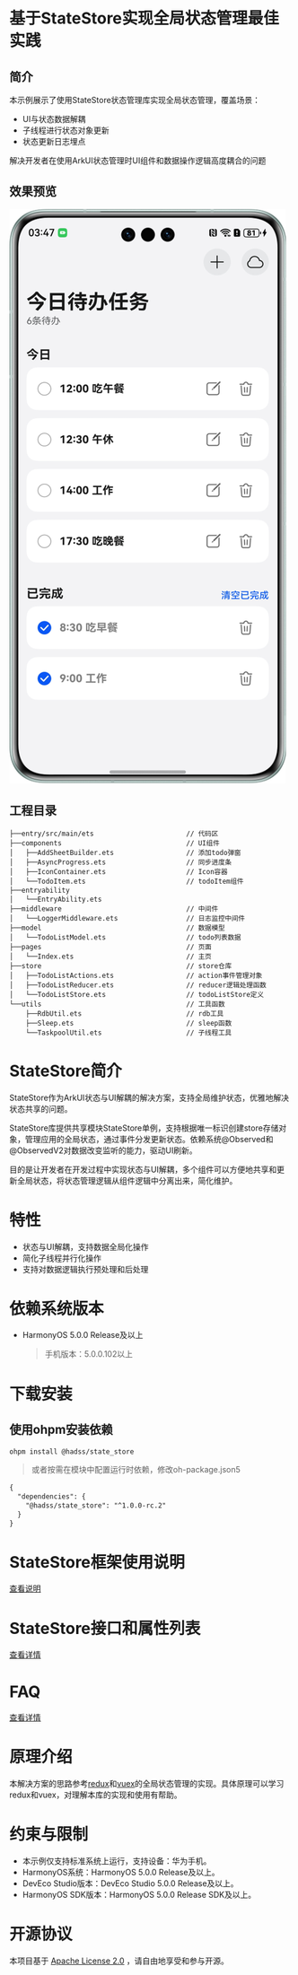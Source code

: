 # 基于StateStore实现全局状态管理最佳实践

## 简介

本示例展示了使用StateStore状态管理库实现全局状态管理，覆盖场景：

- UI与状态数据解耦
- 子线程进行状态对象更新
- 状态更新日志埋点

解决开发者在使用ArkUI状态管理时UI组件和数据操作逻辑高度耦合的问题

## 效果预览

![img.png](./screenshots/effect.png)

## 工程目录

```text
├──entry/src/main/ets                       // 代码区
├──components                               // UI组件
│   ├──AddSheetBuilder.ets                  // 添加todo弹窗
│   ├──AsyncProgress.ets                    // 同步进度条
│   ├──IconContainer.ets                    // Icon容器
│   └──TodoItem.ets                         // todoItem组件
├──entryability
│   └──EntryAbility.ets
├──middleware                               // 中间件
│   └──LoggerMiddleware.ets                 // 日志监控中间件
├──model                                    // 数据模型
│   └──TodoListModel.ets                    // todo列表数据
├──pages                                    // 页面
│   └──Index.ets                            // 主页
├──store                                    // store仓库
│   ├──TodoListActions.ets                  // action事件管理对象
│   ├──TodoListReducer.ets                  // reducer逻辑处理函数
│   └──TodoListStore.ets                    // todoListStore定义
└──utils                                    // 工具函数
    ├──RdbUtil.ets                          // rdb工具
    ├──Sleep.ets                            // sleep函数
    └──TaskpoolUtil.ets                     // 子线程工具                                  
```

# StateStore简介

StateStore作为ArkUI状态与UI解耦的解决方案，支持全局维护状态，优雅地解决状态共享的问题。

StateStore库提供共享模块StateStore单例，支持根据唯一标识创建store存储对象，管理应用的全局状态，通过事件分发更新状态。依赖系统@Observed和@ObservedV2对数据改变监听的能力，驱动UI刷新。

目的是让开发者在开发过程中实现状态与UI解耦，多个组件可以方便地共享和更新全局状态，将状态管理逻辑从组件逻辑中分离出来，简化维护。

# 特性
+ 状态与UI解耦，支持数据全局化操作
+ 简化子线程并行化操作
+ 支持对数据逻辑执行预处理和后处理

# 依赖系统版本

- HarmonyOS 5.0.0 Release及以上

  > 手机版本：5.0.0.102以上

# 下载安装
## 使用ohpm安装依赖
```shell
ohpm install @hadss/state_store
```
> 或者按需在模块中配置运行时依赖，修改oh-package.json5
```json5
{
  "dependencies": {
    "@hadss/state_store": "^1.0.0-rc.2"
  }
}
```

# StateStore框架使用说明

[查看说明](https://gitee.com/hadss/StateStore/blob/master/README.md)

# StateStore接口和属性列表

[查看详情](https://gitee.com/hadss/StateStore/blob/master/docs/Reference.md)

# FAQ

[查看详情](https://gitee.com/hadss/StateStore/blob/master/docs/FAQ.md)

# 原理介绍

本解决方案的思路参考[redux](https://redux.js.org/api/store)和[vuex](https://vuex.vuejs.org/guide/actions.html)的全局状态管理的实现。具体原理可以学习redux和vuex，对理解本库的实现和使用有帮助。

# 约束与限制
+ 本示例仅支持标准系统上运行，支持设备：华为手机。
+ HarmonyOS系统：HarmonyOS 5.0.0 Release及以上。
+ DevEco Studio版本：DevEco Studio 5.0.0 Release及以上。
+ HarmonyOS SDK版本：HarmonyOS 5.0.0 Release SDK及以上。

# 开源协议

本项目基于 [Apache License 2.0](./LICENSE) ，请自由地享受和参与开源。